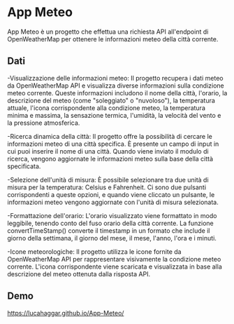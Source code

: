 # App Meteo

App Meteo è un progetto che effettua una richiesta API all'endpoint di OpenWeatherMap per ottenere le informazioni meteo della città corrente.

## Dati

-Visualizzazione delle informazioni meteo: Il progetto recupera i dati meteo da OpenWeatherMap API e visualizza diverse informazioni sulla condizione meteo corrente. Queste informazioni includono il nome della città, l'orario, la descrizione del meteo (come "soleggiato" o "nuvoloso"), la temperatura attuale, l'icona corrispondente alla condizione meteo, la temperatura minima e massima, la sensazione termica, l'umidità, la velocità del vento e la pressione atmosferica.

-Ricerca dinamica della città: Il progetto offre la possibilità di cercare le informazioni meteo di una città specifica. È presente un campo di input in cui puoi inserire il nome di una città. Quando viene inviato il modulo di ricerca, vengono aggiornate le informazioni meteo sulla base della città specificata.

-Selezione dell'unità di misura: È possibile selezionare tra due unità di misura per la temperatura: Celsius e Fahrenheit. Ci sono due pulsanti corrispondenti a queste opzioni, e quando viene cliccato un pulsante, le informazioni meteo vengono aggiornate con l'unità di misura selezionata.

-Formattazione dell'orario: L'orario visualizzato viene formattato in modo leggibile, tenendo conto del fuso orario della città corrente. La funzione convertTimeStamp() converte il timestamp in un formato che include il giorno della settimana, il giorno del mese, il mese, l'anno, l'ora e i minuti.

-Icone meteorologiche: Il progetto utilizza le icone fornite da OpenWeatherMap API per rappresentare visivamente la condizione meteo corrente. L'icona corrispondente viene scaricata e visualizzata in base alla descrizione del meteo ottenuta dalla risposta API.

## Demo
https://lucahaggar.github.io/App-Meteo/
